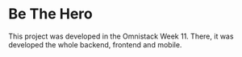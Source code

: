 # Be The Hero

This project was developed in the Omnistack Week 11. There, it was developed the whole backend, frontend and mobile.

